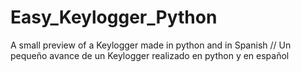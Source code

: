 # Easy_Keylogger_Python
 A small preview of a Keylogger made in python and in Spanish // Un pequeño avance de un Keylogger realizado en python y en español
